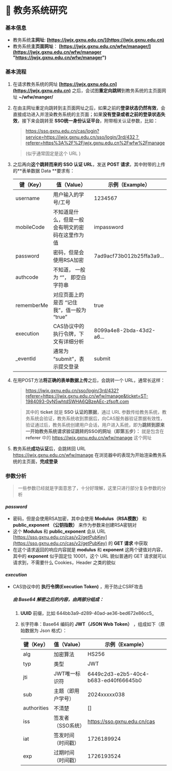 # 🧐 教务系统研究
### 基本信息
- 教务系统**主网址**: **[https://jwjx.gxnu.edu.cn/](https://jwjx.gxnu.edu.cn)**
- 教务系统**主页面网址**： **[https://jwjx.gxnu.edu.cn/wfw/manager/](https://jwjx.gxnu.edu.cn/wfw/manager "https://jwjx.gxnu.edu.cn/wfw/manager")**

### 基本流程
1. 在请求教务系统的网址 **[https://jwjx.gxnu.edu.cn](https://jwjx.gxnu.edu.cn)** 之后，会试图**重定向跳转**到教务系统的主页面网址 **~/wfw/manger/**
2. 在由主网址重定向跳转到主页面网址之后，如果之前的**登录状态仍然有效**，会直接成功进入并渲染教务系统的主页面；如果**没有登录或者之前的登录状态失效**，接下来会跳转至 **SSO统一身份认证平台**，附带相关认证参数，比如：
    > https://sso.gxnu.edu.cn/cas/login?service=https://jwjx.gxnu.edu.cn/sso/login/3rd/432？referer=https%3A%2F%2Fjwjx.gxnu.edu.cn%2Fwfw%2Fmanage 
    
    > (似乎通常固定是这个 URL )

3. 之后再向**这个跳转而来的 SSO 认证 URL**，发送 **POST 请求**，其中附带的上传的**表单数据 Data **要求有：

	| 键（Key） | 值（Value） | 示例（Example） |
	| ------------ | ------------ | ------------ |
	| username | 用户输入的学号/工号 | 1234567 |
	| mobileCode | 不知道是什么，但是一般会有明文的密码在这里作为值 | impassword |
	| password | 密码，但是会使用RSA加密 | 7ad9acf73b012b25ffa3a9... |
	| authcode | 不知道， 一般为 “”， 即空白字符串 |   |
	| rememberMe | 对应页面上的是否 “记住我”，值一般为 “true” | true |
	| execution | CAS协议中的执行令牌，下文有详细分析 | 8099a4e8-2bda-43d2-a6... |
	| \_eventId | 通常为 “submit”，表示提交登录 | submit |

4. 在用POST方法**将正确的表单数据上传**之后，会跳转一个 URL，通常长这样：
    > https://jwjx.gxnu.edu.cn/sso/login/3rd/432?referer=https://jwjx.gxnu.edu.cn/wfw/manage&ticket=ST-1984093-0yN5whtdSWHA6QBzeAEc-zfsoft.com

    > 其中的 **ticket** 就是 **SSO 认证的票据**，通过 URL 参数传给教务系统，教务系统会验证，教务系统收到票据后，向CAS服务器验证票据有效性，验证通过后，教务系统创建用户会话，用户进入系统，即为**跳转到原来一开始教务系统请求验证跳转的SSO的网址（即第五步）：**  就是包含在 **referer** 中的 https://jwjx.gxnu.edu.cn/wfw/manage 这个网址

5. 教务系统**成功认证**后，会跳转回 URL https://jwjx.gxnu.edu.cn/wfw/manage 在浏览器中的表现为开始渲染教务系统的主页面，**完成登录**

### 参数分析

> 一些参数已经就是字面意思了，十分好理解，这里只进行部分复杂参数的分析

####  ***password*** 
- 密码，但是会使用RSA加密，其中会使用 **Modulus（RSA模数）** 和 **public_exponent （公钥指数）** 来作为参数来创建RSA密钥对
- 这个 **Modulus** 和 **public_exponent** 会从 URL [https://sso.gxnu.edu.cn/cas/v2/getPubKey](https://sso.gxnu.edu.cn/cas/v2/getPubKey) 的 **GET 请求** 中获取
- 在这个请求返回的响应内容就是 **modulus** 和 **exponent** 这两个键值对内容，其中的 **exponent** 似乎固定位 10001，这个 URL 貌似普通的 GET 请求就可以请求到，不需要什么 Cookies，Header 之类的貌似

#### ***execution***
- CAS协议中的 **执行令牌(Execution Token)** ，用于防止CSRF攻击
    ##### 由 **Base64** 解密之后的内容，由两部分组成：
  1. **UUID** 前缀，比如 644bb3a9-d289-40ad-ae36-bed672e86cc5_
  2. 长字符串：Base64 编码的 **JWT（JSON Web Token）** ，组成如下（原始数据为 Json 格式）：
      
     | 键（Key） | 值（Value）   | 示例（Example）                          |
     | -------- |------------|--------------------------------------|
     |alg| 加密算法       | HS256                                |
     |typ| 类型         | JWT                                  |
     |jti| JWT唯一标识符   | 6449c2d3-e2b5-40c4-b683-ed40f66645b0 |
     |sub| 主题（即用户学号）  | 2024xxxxx038                         |
     |authorities| 不清楚        | []                                   |
     |iss| 签发者（SSO系统） | https://sso.gxnu.edu.cn/cas          |
     |iat| 签发时间（时间戳）  | 1726189924                           |
     |exp| 过期时间 （时间戳） | 1726193524                                     |